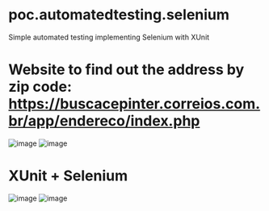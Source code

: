 # poc.automatedtesting.selenium
Simple automated testing implementing Selenium with XUnit

# Website to find out the address by zip code: https://buscacepinter.correios.com.br/app/endereco/index.php
![image](https://github.com/wellingtonfzambelli/poc.automatedtesting.selenium/assets/41651018/19ab8ffe-ae41-4d46-a6ad-c1bcfb26a667)
![image](https://github.com/wellingtonfzambelli/poc.automatedtesting.selenium/assets/41651018/41a083d7-2eeb-4730-9d80-26dbe93c297f)

# XUnit + Selenium
![image](https://github.com/wellingtonfzambelli/poc.automatedtesting.selenium/assets/41651018/e0237890-22f0-4faa-88ad-da174ff29296)
![image](https://github.com/wellingtonfzambelli/poc.automatedtesting.selenium/assets/41651018/113d2c50-c586-4509-ab49-cbea96edf3d4)

